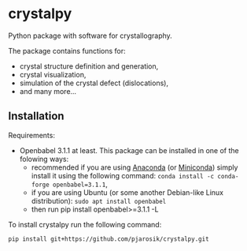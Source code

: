 # crystalpy
Python package with software for crystallography. 

The package contains functions for:
- crystal structure definition and generation,
- crystal visualization,
- simulation of the crystal defect (dislocations),
- and many more...


## Installation

Requirements:

- Openbabel 3.1.1 at least. This package can be installed in one of the folowing ways:
  - recommended if you are using [Anaconda](https://www.anaconda.com/) (or [Miniconda](https://docs.conda.io/en/latest/miniconda.html)) 
    simply install it using the following command: `conda install -c conda-forge openbabel=3.1.1`, 
  - if you are using Ubuntu (or some another Debian-like Linux distribution): `sudo apt install openbabel`
  - then run pip install openbabel>=3.1.1 -L

To install crystalpy run the following command:
```
pip install git+https://github.com/pjarosik/crystalpy.git
```